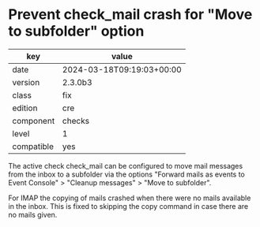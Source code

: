 [//]: # (werk v2)
# Prevent check_mail crash for "Move to subfolder" option

key        | value
---------- | ---
date       | 2024-03-18T09:19:03+00:00
version    | 2.3.0b3
class      | fix
edition    | cre
component  | checks
level      | 1
compatible | yes

The active check check_mail can be configured to move mail messages from the inbox to a subfolder via the options "Forward mails as events to Event Console" > "Cleanup messages" > "Move to subfolder".

For IMAP the copying of mails crashed when there were no mails available in the inbox.
This is fixed to skipping the copy command in case there are no mails given.
